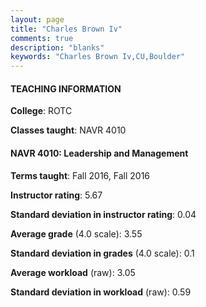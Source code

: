 ```yaml
---
layout: page
title: "Charles Brown Iv" 
comments: true
description: "blanks"
keywords: "Charles Brown Iv,CU,Boulder"
---
```

<head>
<script src="https://ajax.googleapis.com/ajax/libs/jquery/2.1.3/jquery.min.js"></script>
<script src="https://dl.dropboxusercontent.com/s/pc42nxpaw1ea4o9/highcharts.js?dl=0"></script>
<!-- <script src="../assets/js/highcharts.js"></script> -->
<style type="text/css">@font-face {
	font-family: "Bebas Neue";
	src: url(https://www.filehosting.org/file/details/544349/BebasNeue Regular.otf) format("opentype");
	}
	h1.Bebas { 
		font-family: "Bebas Neue", Verdana, Tahoma;
	}
</style>
</head>
	   
#### TEACHING INFORMATION

**College**: ROTC

**Classes taught**: NAVR 4010

#### NAVR 4010: Leadership and Management

**Terms taught**: Fall 2016, Fall 2016

**Instructor rating**: 5.67

**Standard deviation in instructor rating**: 0.04

**Average grade** (4.0 scale): 3.55

**Standard deviation in grades** (4.0 scale): 0.1

**Average workload** (raw): 3.05

**Standard deviation in workload** (raw): 0.59

